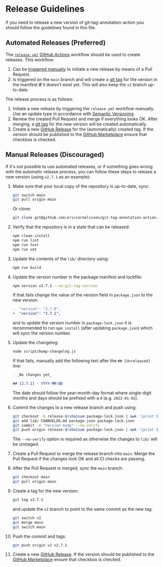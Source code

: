 # Release Guidelines

If you need to release a new version of git-tag-annotation-action you should
follow the guidelines found in this file.

## Automated Releases (Preferred)

The [`release.yml`](./.github/workflows/release.yml) [GitHub Actions] workflow
should be used to create releases. This workflow:

1. Can be [triggered manually] to initiate a new release by means of a Pull
   Request.
1. Is triggered on the `main` branch and will create a [git tag] for the version
   in the manifest **if** it doesn't exist yet. This will also keep the `v2`
   branch up-to-date.

The release process is as follows:

1. Initiate a new release by triggering the `release.yml` workflow manually. Use
   an update type in accordance with [Semantic Versioning].
1. Review the created Pull Request and merge if everything looks OK. After
   merging, a [git tag] for the new version will be created automatically.
1. Create a new [GitHub Release] for the (automatically) created tag. If the
   version should be published to the [GitHub Marketplace] ensure that checkbox
   is checked.

## Manual Releases (Discouraged)

If it's not possible to use automated releases, or if something goes wrong with
the automatic release process, you can follow these steps to release a new
version (using `v2.7.1` as an example):

1. Make sure that your local copy of the repository is up-to-date, sync:

   ```sh
   git switch main
   git pull origin main
   ```

   Or clone:

   ```sh
   git clone git@github.com:ericcornelissen/git-tag-annotation-action.git
   ```

1. Verify that the repository is in a state that can be released:

   ```sh
   npm clean-install
   npm run lint
   npm run test
   npm run vet
   ```

1. Update the contents of the `lib/` directory using:

   ```sh
   npm run build
   ```

1. Update the version number in the package manifest and lockfile:

   ```sh
   npm version v2.7.1 --no-git-tag-version
   ```

   If that fails change the value of the version field in `package.json` to the
   new version:

   ```diff
   -  "version": "2.7.0",
   +  "version": "2.7.1",
   ```

   and to update the version number in `package-lock.json` it is recommended to
   run `npm install` (after updating `package.json`) which will sync the version
   number.

1. Update the changelog:

   ```sh
   node script/bump-changelog.js
   ```

   If that fails, manually add the following text after the `## [Unreleased]`
   line:

   ```md
   - _No changes yet_

   ## [2.7.1] - YYYY-MM-DD
   ```

   The date should follow the year-month-day format where single-digit months
   and days should be prefixed with a `0` (e.g. `2022-01-01`).

1. Commit the changes to a new release branch and push using:

   ```sh
   git checkout -b release-$(sha1sum package-lock.json | awk '{print $1}')
   git add lib/ CHANGELOG.md package.json package-lock.json
   git commit -m "Version bump" --no-verify
   git push origin release-$(sha1sum package-lock.json | awk '{print $1}')
   ```

   The `--no-verify` option is required as otherwise the changes to `lib/` will
   be unstaged.

1. Create a Pull Request to merge the release branch into `main`. Merge the Pull
   Request if the changes look OK and all CI checks are passing.

1. After the Pull Request is merged, sync the `main` branch:

   ```sh
   git checkout main
   git pull origin main
   ```

1. Create a tag for the new version:

   ```sh
   git tag v2.7.1
   ```

   and update the `v2` branch to point to the same commit as the new tag:

   ```sh
   git switch v2
   git merge main
   git switch main
   ```

1. Push the commit and tags:

   ```sh
   git push origin v2 v2.7.1
   ```

1. Create a new [GitHub Release]. If the version should be published to the
   [GitHub Marketplace] ensure that checkbox is checked.

[git tag]: https://git-scm.com/book/en/v2/Git-Basics-Tagging
[github actions]: https://github.com/features/actions
[github marketplace]: https://github.com/marketplace
[github release]: https://docs.github.com/en/repositories/releasing-projects-on-github/managing-releases-in-a-repository
[semantic versioning]: https://semver.org/spec/v2.0.0.html
[triggered manually]: https://docs.github.com/en/actions/managing-workflow-runs/manually-running-a-workflow
